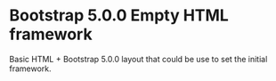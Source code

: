 # Bootstrap 5.0.0 Empty HTML framework
Basic HTML + Bootstrap 5.0.0 layout that could be use to set the initial framework.
